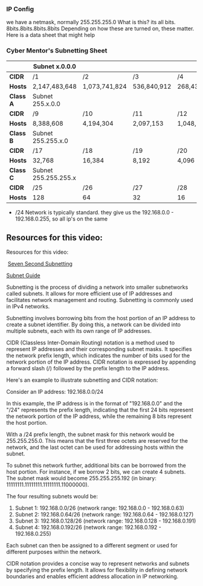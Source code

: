 ### IP Config
we have a netmask, normally 255.255.255.0
What is this? its all bits. 8bits.8bits.8bits.8bits
Depending on how these are turned on, these matter. Here is a data sheet that might help

### Cyber Mentor's Subnetting Sheet

|             | Subnet x.0.0.0       |               |             |             |             |            |            |            |
| ----------- | -------------------- | ------------- | ----------- | ----------- | ----------- | ---------- | ---------- | ---------- |
| **CIDR**    | /1                   | /2            | /3          | /4          | /5          | /6         | /7         | /8         |
| **Hosts**   | 2,147,483,648        | 1,073,741,824 | 536,840,912 | 268,435,456 | 134,217,728 | 67,108,864 | 33,554,432 | 16,777,216 |
| **Class A** | Subnet 255.x.0.0     |               |             |             |             |            |            |            |
| **CIDR**    | /9                   | /10           | /11         | /12         | /13         | /14        | /15        | /16        |
| **Hosts**   | 8,388,608            | 4,194,304     | 2,097,153   | 1,048,576   | 524,288     | 262,144    | 161,072    | 65,536     |
| **Class B** | Subnet 255.255.x.0   |               |             |             |             |            |            |            |
| **CIDR**    | /17                  | /18           | /19         | /20         | /21         | /22        | /23        | /24        |
| **Hosts**   | 32,768               | 16,384        | 8,192       | 4,096       | 2,048       | 1,024      | 512        | 256        |
| **Class C** | Subnet 255.255.255.x |               |             |             |             |            |            |            |
| **CIDR**    | /25                  | /26           | /27         | /28         | /29         | /30        | /31        | /32        |
| **Hosts**   | 128                  | 64            | 32          | 16          | 8           | 4          | 2          | 1          |

- /24 Network is typically standard. they give us the 192.168.0.0 - 192.168.0.255, so all ip's on the same 
## Resources for this video:

Resources for this video:

 [Seven Second Subnetting](https://www.youtube.com/watch?v=ZxAwQB8TZsM)

[Subnet Guide](https://drive.google.com/file/d/1ETKH31-E7G-7ntEOlWGZcDZWuukmeHFe/view)

Subnetting is the process of dividing a network into smaller subnetworks called subnets. It allows for more efficient use of IP addresses and facilitates network management and routing. Subnetting is commonly used in IPv4 networks.

Subnetting involves borrowing bits from the host portion of an IP address to create a subnet identifier. By doing this, a network can be divided into multiple subnets, each with its own range of IP addresses.

CIDR (Classless Inter-Domain Routing) notation is a method used to represent IP addresses and their corresponding subnet masks. It specifies the network prefix length, which indicates the number of bits used for the network portion of the IP address. CIDR notation is expressed by appending a forward slash (/) followed by the prefix length to the IP address.

Here's an example to illustrate subnetting and CIDR notation:

Consider an IP address: 192.168.0.0/24

In this example, the IP address is in the format of "192.168.0.0" and the "/24" represents the prefix length, indicating that the first 24 bits represent the network portion of the IP address, while the remaining 8 bits represent the host portion.

With a /24 prefix length, the subnet mask for this network would be 255.255.255.0. This means that the first three octets are reserved for the network, and the last octet can be used for addressing hosts within the subnet.

To subnet this network further, additional bits can be borrowed from the host portion. For instance, if we borrow 2 bits, we can create 4 subnets. The subnet mask would become 255.255.255.192 (in binary: 11111111.11111111.11111111.11000000).

The four resulting subnets would be:

1. Subnet 1: 192.168.0.0/26 (network range: 192.168.0.0 - 192.168.0.63)
2. Subnet 2: 192.168.0.64/26 (network range: 192.168.0.64 - 192.168.0.127)
3. Subnet 3: 192.168.0.128/26 (network range: 192.168.0.128 - 192.168.0.191)
4. Subnet 4: 192.168.0.192/26 (network range: 192.168.0.192 - 192.168.0.255)

Each subnet can then be assigned to a different segment or used for different purposes within the network.

CIDR notation provides a concise way to represent networks and subnets by specifying the prefix length. It allows for flexibility in defining network boundaries and enables efficient address allocation in IP networking.

